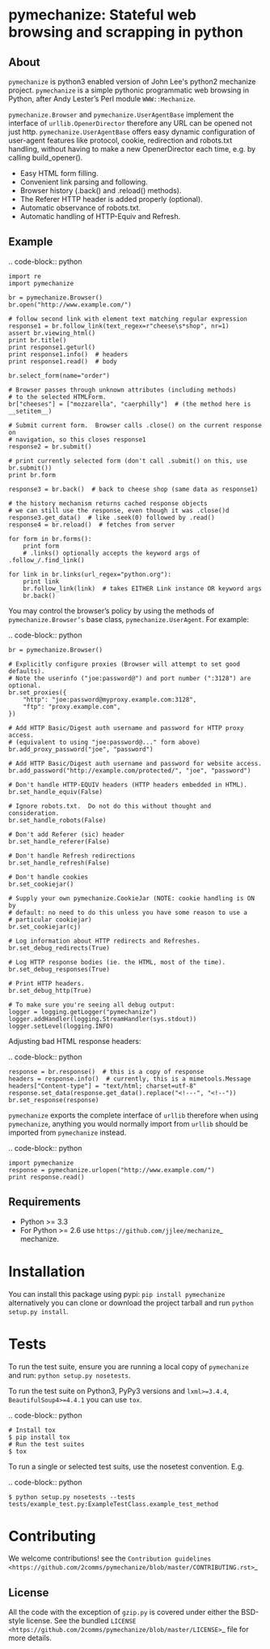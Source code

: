 pymechanize: Stateful web browsing and scrapping in python
==========================================================

About
-----

`pymechanize` is python3 enabled version of John Lee's python2 mechanize project. `pymechanize` is a simple pythonic programmatic web browsing in Python, after Andy Lester’s Perl module `WWW::Mechanize`.

`pymechanize.Browser` and `pymechanize.UserAgentBase` implement the interface of `urllib.OpenerDirector` therefore any URL can be opened not just http.
`pymechanize.UserAgentBase` offers easy dynamic configuration of user-agent features like protocol, cookie, redirection and robots.txt handling,
without having to make a new OpenerDirector each time, e.g. by calling build_opener().
* Easy HTML form filling.
* Convenient link parsing and following.
* Browser history (.back() and .reload() methods).
* The Referer HTTP header is added properly (optional).
* Automatic observance of robots.txt.
* Automatic handling of HTTP-Equiv and Refresh.

## Example ##

.. code-block:: python

    import re
    import pymechanize

    br = pymechanize.Browser()
    br.open("http://www.example.com/")

    # follow second link with element text matching regular expression
    response1 = br.follow_link(text_regex=r"cheese\s*shop", nr=1)
    assert br.viewing_html()
    print br.title()
    print response1.geturl()
    print response1.info()  # headers
    print response1.read()  # body

    br.select_form(name="order")

    # Browser passes through unknown attributes (including methods)
    # to the selected HTMLForm.
    br["cheeses"] = ["mozzarella", "caerphilly"]  # (the method here is __setitem__)

    # Submit current form.  Browser calls .close() on the current response on
    # navigation, so this closes response1
    response2 = br.submit()

    # print currently selected form (don't call .submit() on this, use br.submit())
    print br.form

    response3 = br.back()  # back to cheese shop (same data as response1)

    # the history mechanism returns cached response objects
    # we can still use the response, even though it was .close()d
    response3.get_data()  # like .seek(0) followed by .read()
    response4 = br.reload()  # fetches from server

    for form in br.forms():
        print form
        # .links() optionally accepts the keyword args of .follow_/.find_link()

    for link in br.links(url_regex="python.org"):
        print link
        br.follow_link(link)  # takes EITHER Link instance OR keyword args
        br.back()

You may control the browser’s policy by using the methods of `pymechanize.Browser’s` base class, `pymechanize.UserAgent`.
For example:

.. code-block:: python

    br = pymechanize.Browser()

    # Explicitly configure proxies (Browser will attempt to set good defaults).
    # Note the userinfo ("joe:password@") and port number (":3128") are optional.
    br.set_proxies({
        "http": "joe:password@myproxy.example.com:3128",
        "ftp": "proxy.example.com",
    })

    # Add HTTP Basic/Digest auth username and password for HTTP proxy access.
    # (equivalent to using "joe:password@..." form above)
    br.add_proxy_password("joe", "password")

    # Add HTTP Basic/Digest auth username and password for website access.
    br.add_password("http://example.com/protected/", "joe", "password")

    # Don't handle HTTP-EQUIV headers (HTTP headers embedded in HTML).
    br.set_handle_equiv(False)

    # Ignore robots.txt.  Do not do this without thought and consideration.
    br.set_handle_robots(False)

    # Don't add Referer (sic) header
    br.set_handle_referer(False)

    # Don't handle Refresh redirections
    br.set_handle_refresh(False)

    # Don't handle cookies
    br.set_cookiejar()

    # Supply your own pymechanize.CookieJar (NOTE: cookie handling is ON by
    # default: no need to do this unless you have some reason to use a
    # particular cookiejar)
    br.set_cookiejar(cj)

    # Log information about HTTP redirects and Refreshes.
    br.set_debug_redirects(True)

    # Log HTTP response bodies (ie. the HTML, most of the time).
    br.set_debug_responses(True)

    # Print HTTP headers.
    br.set_debug_http(True)

    # To make sure you're seeing all debug output:
    logger = logging.getLogger("pymechanize")
    logger.addHandler(logging.StreamHandler(sys.stdout))
    logger.setLevel(logging.INFO)

Adjusting bad HTML response headers:

.. code-block:: python

    response = br.response()  # this is a copy of response
    headers = response.info()  # currently, this is a mimetools.Message
    headers["Content-type"] = "text/html; charset=utf-8"
    response.set_data(response.get_data().replace("<!---", "<!--"))
    br.set_response(response)

`pymechanize` exports the complete interface of `urllib` therefore when using `pymechanize`,
anything you would normally import from `urllib` should be imported from `pymechanize` instead.

.. code-block:: python

    import pymechanize
    response = pymechanize.urlopen("http://www.example.com/")
    print response.read()


Requirements
------------

- Python >= 3.3
- For Python >= 2.6 use `https://github.com/jjlee/mechanize`_ mechanize.

Installation
============
You can install this package using pypi: `pip install pymechanize`
alternatively you can clone or download the project tarball and run
`python setup.py install`.

Tests
=====
To run the test suite, ensure you are running a local copy of `pymechanize`
and run: `python setup.py nosetests`.

To run the test suite on Python3, PyPy3 versions and `lxml>=3.4.4`, `BeautifulSoup4>=4.4.1` you can use `tox`.

.. code-block:: python

    # Install tox
    $ pip install tox
    # Run the test suites
    $ tox

To run a single or selected test suits, use the nosetest convention. E.g.

.. code-block:: python

    $ python setup.py nosetests --tests tests/example_test.py:ExampleTestClass.example_test_method

Contributing
============
We welcome contributions! see  the `Contribution guidelines <https://github.com/2comms/pymechanize/blob/master/CONTRIBUTING.rst>`_

License
-------

All the code with the exception of `gzip.py` is covered under either the BSD-style license. See the bundled `LICENSE <https://github.com/2comms/pymechanize/blob/master/LICENSE>`_ file for more details.

